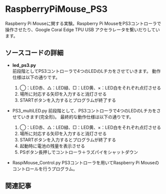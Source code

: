 # RaspberryPiMouse_PS3
Raspberry Pi Mouseに関する実験。Raspberry Pi MouseをPS3コントローラで操作させたり、Google Coral Edge TPU USB アクセラレータを繋いだりしています。

## ソースコードの詳細
- <b>led_ps3.py</b><br>
  前段階としてPS3コントローラで4つのLEDのLチカをさせていきます。
  動作仕様は以下の通りです。
  1. ◯：LED赤、△：LED緑、□：LED黄、×：LED白をそれぞれ点灯させる
  2. 場所に対応する矢印を入力すると消灯させる
  3. STARTボタンを入力するとプログラムが終了する

- PS3_multiLED.py
  前段階として、PS3コントローラで4つのLEDのLチカをさせていきます(完全形)。
  最終的な動作仕様は以下の通りです。
  1. ◯：LED赤、△：LED緑、□：LED黄、×：LED白をそれぞれ点灯させる
  2. 場所に対応する矢印を入力すると消灯させる
  3. STARTボタンを入力するとプログラムが終了する
  4. 起動時に電池の残量を表示させる
  5. PSボタン長押しでコントローラ＋ラズパイをシャットダウン

- RaspiMouse_Control.py
  PS3コントローラを用いてRaspberry Pi Mouseのコントロールを行うプログラム。


## 関連記事
